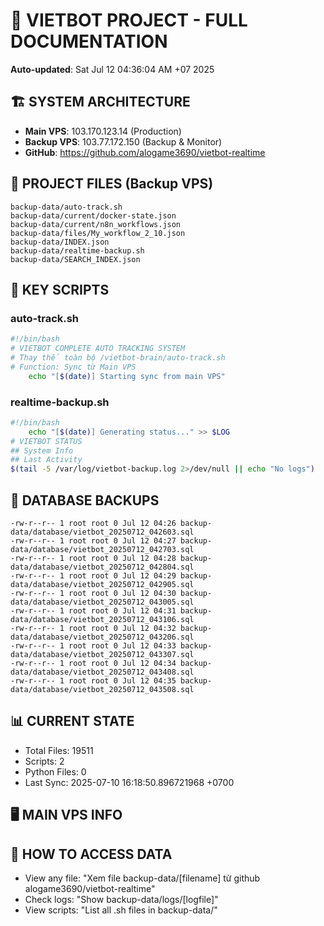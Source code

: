 # 🤖 VIETBOT PROJECT - FULL DOCUMENTATION
**Auto-updated**: Sat Jul 12 04:36:04 AM +07 2025

## 🏗️ SYSTEM ARCHITECTURE
- **Main VPS**: 103.170.123.14 (Production)
- **Backup VPS**: 103.77.172.150 (Backup & Monitor)
- **GitHub**: https://github.com/alogame3690/vietbot-realtime

## 📁 PROJECT FILES (Backup VPS)
```
backup-data/auto-track.sh
backup-data/current/docker-state.json
backup-data/current/n8n_workflows.json
backup-data/files/My_workflow_2_10.json
backup-data/INDEX.json
backup-data/realtime-backup.sh
backup-data/SEARCH_INDEX.json
```

## 🔧 KEY SCRIPTS
### auto-track.sh
```bash
#!/bin/bash
# VIETBOT COMPLETE AUTO TRACKING SYSTEM
# Thay thế toàn bộ /vietbot-brain/auto-track.sh
# Function: Sync từ Main VPS
    echo "[$(date)] Starting sync from main VPS"
```
### realtime-backup.sh
```bash
#!/bin/bash
    echo "[$(date)] Generating status..." >> $LOG
# VIETBOT STATUS
## System Info
## Last Activity
$(tail -5 /var/log/vietbot-backup.log 2>/dev/null || echo "No logs")
```

## 💾 DATABASE BACKUPS
```
-rw-r--r-- 1 root root 0 Jul 12 04:26 backup-data/database/vietbot_20250712_042603.sql
-rw-r--r-- 1 root root 0 Jul 12 04:27 backup-data/database/vietbot_20250712_042703.sql
-rw-r--r-- 1 root root 0 Jul 12 04:28 backup-data/database/vietbot_20250712_042804.sql
-rw-r--r-- 1 root root 0 Jul 12 04:29 backup-data/database/vietbot_20250712_042905.sql
-rw-r--r-- 1 root root 0 Jul 12 04:30 backup-data/database/vietbot_20250712_043005.sql
-rw-r--r-- 1 root root 0 Jul 12 04:31 backup-data/database/vietbot_20250712_043106.sql
-rw-r--r-- 1 root root 0 Jul 12 04:32 backup-data/database/vietbot_20250712_043206.sql
-rw-r--r-- 1 root root 0 Jul 12 04:33 backup-data/database/vietbot_20250712_043307.sql
-rw-r--r-- 1 root root 0 Jul 12 04:34 backup-data/database/vietbot_20250712_043408.sql
-rw-r--r-- 1 root root 0 Jul 12 04:35 backup-data/database/vietbot_20250712_043508.sql
```

## 📊 CURRENT STATE
- Total Files: 19511
- Scripts: 2
- Python Files: 0
- Last Sync: 2025-07-10 16:18:50.896721968 +0700

## 🖥️ MAIN VPS INFO


## 🚨 HOW TO ACCESS DATA
- View any file: "Xem file backup-data/[filename] từ github alogame3690/vietbot-realtime"
- Check logs: "Show backup-data/logs/[logfile]"
- View scripts: "List all .sh files in backup-data/"
